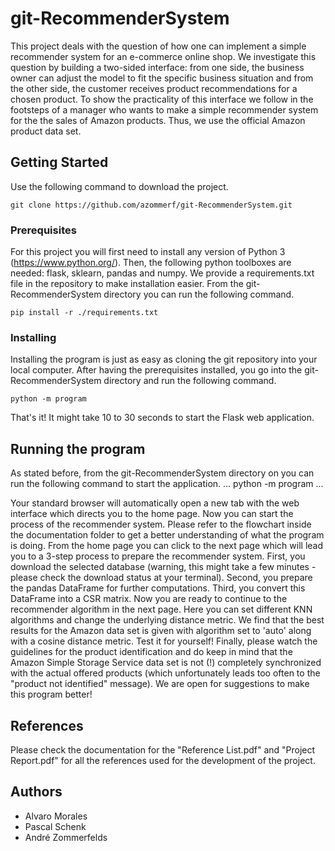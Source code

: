 # git-RecommenderSystem

This project deals with the question of how one can implement a simple recommender system for an e-commerce online shop. We investigate this question by building a two-sided interface: from one side, the business owner can adjust the model to fit the specific business situation and from the other side, the customer receives product recommendations for a chosen product. To show the practicality of this interface we follow in the footsteps of a manager who wants to make a simple recommender system for the the sales of Amazon products. Thus, we use the official Amazon product data set.

## Getting Started

Use the following command to download the project.
```
git clone https://github.com/azommerf/git-RecommenderSystem.git
```

### Prerequisites

For this project you will first need to install any version of Python 3 (https://www.python.org/). Then, the following python toolboxes are needed: flask, sklearn, pandas and numpy. We provide a requirements.txt file in the repository to make installation easier. From the git-RecommenderSystem directory you can run the following command.
```
pip install -r ./requirements.txt
```

### Installing

Installing the program is just as easy as cloning the git repository into your local computer. After having the prerequisites installed, you go into the git-RecommenderSystem directory and run the following command.

```
python -m program
```

That's it! It might take 10 to 30 seconds to start the Flask web application.

## Running the program

As stated before, from the git-RecommenderSystem directory on you can run the following command to start the application.
...
python -m program
...

Your standard browser will automatically open a new tab with the web interface which directs you to the home page. Now you can start the process of the recommender system. Please refer to the flowchart inside the documentation folder to get a better understanding of what the program is doing. From the home page you can click to the next page which will lead you to a 3-step process to prepare the recommender system. First, you download the selected database (warning, this might take a few minutes - please check the download status at your terminal). Second, you prepare the pandas DataFrame for further computations. Third, you convert this DataFrame into a CSR matrix. Now you are ready to continue to the recommender algorithm in the next page. Here you can set different KNN algorithms and change the underlying distance metric. We find that the best results for the Amazon data set is given with algorithm set to 'auto' along with a cosine distance metric. Test it for yourself! Finally, please watch the guidelines for the product identification and do keep in mind that the Amazon Simple Storage Service data set is not (!) completely synchronized with the actual offered products (which unfortunately leads too often to the "product not identified" message). We are open for suggestions to make this program better!

## References

Please check the documentation for the "Reference List.pdf" and "Project Report.pdf" for all the references used for the development of the project.

## Authors

* Alvaro Morales
* Pascal Schenk
* André Zommerfelds
